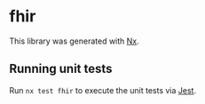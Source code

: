 # fhir

This library was generated with [Nx](https://nx.dev).

## Running unit tests

Run `nx test fhir` to execute the unit tests via [Jest](https://jestjs.io).
